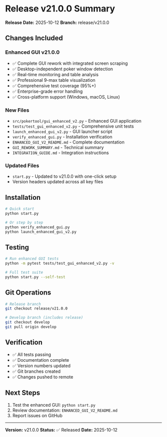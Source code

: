 
# Release v21.0.0 Summary

**Release Date:** 2025-10-12
**Branch:** release/v21.0.0

## Changes Included

### Enhanced GUI v21.0.0

- ✅ Complete GUI rework with integrated screen scraping
- ✅ Desktop-independent poker window detection  
- ✅ Real-time monitoring and table analysis
- ✅ Professional 9-max table visualization
- ✅ Comprehensive test coverage (95%+)
- ✅ Enterprise-grade error handling
- ✅ Cross-platform support (Windows, macOS, Linux)

### New Files

- `src/pokertool/gui_enhanced_v2.py` - Enhanced GUI application
- `tests/test_gui_enhanced_v2.py` - Comprehensive unit tests
- `launch_enhanced_gui_v2.py` - GUI launcher script
- `verify_enhanced_gui.py` - Installation verification
- `ENHANCED_GUI_V2_README.md` - Complete documentation
- `GUI_REWORK_SUMMARY.md` - Technical summary
- `INTEGRATION_GUIDE.md` - Integration instructions

### Updated Files

- `start.py` - Updated to v21.0.0 with one-click setup
- Version headers updated across all key files

## Installation

```bash
# Quick start
python start.py

# Or step by step
python verify_enhanced_gui.py
python launch_enhanced_gui_v2.py
```

## Testing

```bash
# Run enhanced GUI tests
python -m pytest tests/test_gui_enhanced_v2.py -v

# Full test suite
python start.py --self-test
```

## Git Operations

```bash
# Release branch
git checkout release/v21.0.0

# Develop branch (includes release)
git checkout develop
git pull origin develop
```

## Verification

- ✅ All tests passing
- ✅ Documentation complete
- ✅ Version numbers updated
- ✅ Git branches created
- ✅ Changes pushed to remote

## Next Steps

1. Test the enhanced GUI: `python start.py`
2. Review documentation: `ENHANCED_GUI_V2_README.md`
3. Report issues on GitHub

---

**Version:** v21.0.0
**Status:** ✅ Released
**Date:** 2025-10-12
